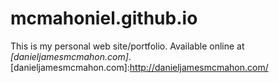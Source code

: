 # mcmahoniel.github.io
This is my personal web site/portfolio. Available online at *[danieljamesmcmahon.com]*.
[danieljamesmcmahon.com]:http://danieljamesmcmahon.com/
